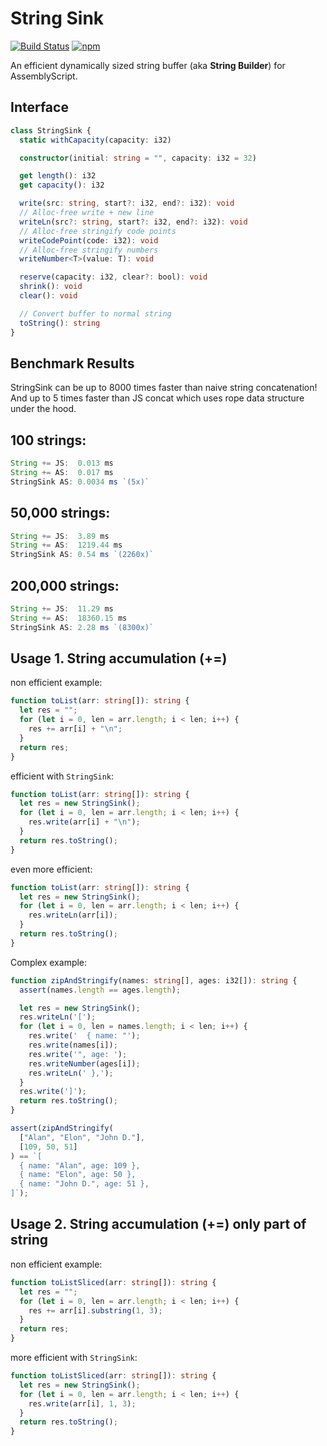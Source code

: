 String Sink
===
[![Build Status](https://github.com/MaxGraey/as-string-sink/actions/workflows/test.yml/badge.svg?event=push)](https://github.com/MaxGraey/as-string-sink/actions/workflows/test.yml?query=branch%3Amain)
[![npm](https://img.shields.io/npm/v/as-string-sink.svg?color=007acc&logo=npm)](https://www.npmjs.com/package/as-string-sink)

An efficient dynamically sized string buffer (aka **String Builder**) for AssemblyScript.

## Interface

```ts
class StringSink {
  static withCapacity(capacity: i32)

  constructor(initial: string = "", capacity: i32 = 32)

  get length(): i32
  get capacity(): i32

  write(src: string, start?: i32, end?: i32): void
  // Alloc-free write + new line
  writeLn(src?: string, start?: i32, end?: i32): void
  // Alloc-free stringify code points
  writeCodePoint(code: i32): void
  // Alloc-free stringify numbers
  writeNumber<T>(value: T): void

  reserve(capacity: i32, clear?: bool): void
  shrink(): void
  clear(): void

  // Convert buffer to normal string
  toString(): string
}
```

## Benchmark Results

StringSink can be up to 8000 times faster than naive string concatenation! And up to 5 times faster than JS concat which uses rope data structure under the hood.

100 strings:
------------
```ts
String += JS:  0.013 ms
String += AS:  0.017 ms
StringSink AS: 0.0034 ms `(5x)`
```

50,000 strings:
---------------
```ts
String += JS:  3.89 ms
String += AS:  1219.44 ms
StringSink AS: 0.54 ms `(2260x)`
```

200,000 strings:
----------------
```ts
String += JS:  11.29 ms
String += AS:  18360.15 ms
StringSink AS: 2.28 ms `(8300x)`
```

## Usage 1. String accumulation (+=)

non efficient example:

```ts
function toList(arr: string[]): string {
  let res = "";
  for (let i = 0, len = arr.length; i < len; i++) {
    res += arr[i] + "\n";
  }
  return res;
}
```

efficient with `StringSink`:

```ts
function toList(arr: string[]): string {
  let res = new StringSink();
  for (let i = 0, len = arr.length; i < len; i++) {
    res.write(arr[i] + "\n");
  }
  return res.toString();
}
```

even more efficient:

```ts
function toList(arr: string[]): string {
  let res = new StringSink();
  for (let i = 0, len = arr.length; i < len; i++) {
    res.writeLn(arr[i]);
  }
  return res.toString();
}
```

Complex example:

```ts
function zipAndStringify(names: string[], ages: i32[]): string {
  assert(names.length == ages.length);

  let res = new StringSink();
  res.writeLn('[');
  for (let i = 0, len = names.length; i < len; i++) {
    res.write('  { name: "');
    res.write(names[i]);
    res.write('", age: ');
    res.writeNumber(ages[i]);
    res.writeLn(' },');
  }
  res.write(']');
  return res.toString();
}

assert(zipAndStringify(
  ["Alan", "Elon", "John D."],
  [109, 50, 51]
) == `[
  { name: "Alan", age: 109 },
  { name: "Elon", age: 50 },
  { name: "John D.", age: 51 },
]`);
```

## Usage 2. String accumulation (+=) only part of string

non efficient example:

```ts
function toListSliced(arr: string[]): string {
  let res = "";
  for (let i = 0, len = arr.length; i < len; i++) {
    res += arr[i].substring(1, 3);
  }
  return res;
}
```

more efficient with `StringSink`:

```ts
function toListSliced(arr: string[]): string {
  let res = new StringSink();
  for (let i = 0, len = arr.length; i < len; i++) {
    res.write(arr[i], 1, 3);
  }
  return res.toString();
}
```

